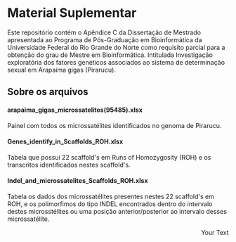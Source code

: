 # Material Suplementar

Este repositório contém o Apêndice C da Dissertação de Mestrado apresentada ao Programa de Pós-Graduação em Bioinformática da Universidade Federal do Rio Grande do Norte como requisito parcial para a obtenção do grau de Mestre em Bioinformática. Intitulada Investigação exploratória dos fatores genéticos associados ao sistema de determinação sexual em Arapaima gigas (Pirarucu).

## Sobre os arquivos

#### arapaima_gigas_microssatelites(95485).xlsx

Painel com todos os microssatélites identificados no genoma de Pirarucu.

#### Genes_identify_in_Scaffolds_ROH.xlsx	

Tabela que possui 22 scaffold's em Runs of Homozygosity (ROH) e os transcritos identificados nestes scaffold's.

#### Indel_and_microssatelites_Scaffolds_ROH.xlsx	

Tabela os dados dos microssatélites presentes nestes 22 scaffold's em ROH, e os polimorfimos do tipo INDEL encontrados dentro do intervalo destes microsstélites ou uma posição anterior/posterior ao intervalo desses microssatélite.

<p style='text-align: right;'> Your Text </p>
